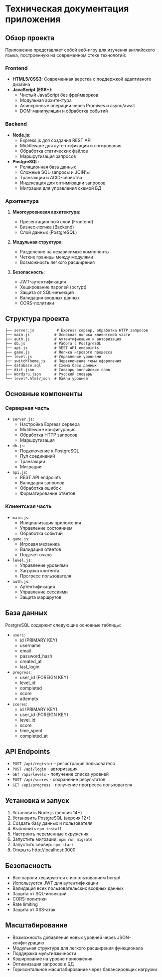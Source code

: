 # Техническая документация приложения

## Обзор проекта
Приложение представляет собой веб-игру для изучения английского языка, построенную на современном стеке технологий:

### Frontend
- **HTML5/CSS3**: Современная верстка с поддержкой адаптивного дизайна
- **JavaScript (ES6+)**: 
  - Чистый JavaScript без фреймворков
  - Модульная архитектура
  - Асинхронные операции через Promises и async/await
  - DOM-манипуляции и обработка событий

### Backend
- **Node.js**: 
  - Express.js для создания REST API
  - Middleware для аутентификации и логирования
  - Обработка статических файлов
  - Маршрутизация запросов
- **PostgreSQL**:
  - Реляционная база данных
  - Сложные SQL-запросы и JOIN'ы
  - Транзакции и ACID-свойства
  - Индексация для оптимизации запросов
  - Миграции для управления схемой БД

### Архитектура
1. **Многоуровневая архитектура**:
   - Презентационный слой (Frontend)
   - Бизнес-логика (Backend)
   - Слой данных (PostgreSQL)

2. **Модульная структура**:
   - Разделение на независимые компоненты
   - Четкие границы между модулями
   - Возможность легкого расширения

3. **Безопасность**:
   - JWT-аутентификация
   - Хеширование паролей (bcrypt)
   - Защита от SQL-инъекций
   - Валидация входных данных
   - CORS-политики

## Структура проекта
```
├── server.js          # Express сервер, обработка HTTP запросов
├── main.js           # Основная логика клиентской части
├── auth.js           # Аутентификация и авторизация
├── db.js             # Работа с PostgreSQL
├── api.js            # REST API endpoints
├── game.js           # Логика игрового процесса
├── level.js          # Управление уровнями
├── switchTheme.js    # Переключение темы оформления
├── database.sql      # Схема базы данных
├── dict.json         # Словарь английских слов
├── Wordsru.json      # Русский словарь
└── level*.html/json  # Файлы уровней
```

## Основные компоненты

### Серверная часть
- `server.js`: 
  - Настройка Express сервера
  - Middleware конфигурация
  - Обработка HTTP запросов
  - Маршрутизация
- `db.js`: 
  - Подключение к PostgreSQL
  - Пул соединений
  - Транзакции
  - Миграции
- `api.js`: 
  - REST API endpoints
  - Валидация запросов
  - Обработка ошибок
  - Форматирование ответов

### Клиентская часть
- `main.js`: 
  - Инициализация приложения
  - Управление состоянием
  - Обработка событий
- `game.js`: 
  - Игровая механика
  - Валидация ответов
  - Подсчет очков
- `level.js`: 
  - Управление уровнями
  - Загрузка контента
  - Прогресс пользователя
- `auth.js`: 
  - Аутентификация
  - Управление сессиями
  - Защита маршрутов

## База данных
PostgreSQL содержит следующие основные таблицы:
- `users`: 
  - id (PRIMARY KEY)
  - username
  - email
  - password_hash
  - created_at
  - last_login
- `progress`: 
  - user_id (FOREIGN KEY)
  - level_id
  - completed
  - score
  - attempts
- `scores`: 
  - id (PRIMARY KEY)
  - user_id (FOREIGN KEY)
  - level_id
  - score
  - time_spent
  - completed_at

## API Endpoints
- `POST /api/register` - регистрация пользователя
- `POST /api/login` - авторизация
- `GET /api/levels` - получение списка уровней
- `POST /api/scores` - сохранение результатов
- `GET /api/progress` - получение прогресса пользователя

## Установка и запуск
1. Установить Node.js (версия 14+)
2. Установить PostgreSQL (версия 12+)
3. Создать базу данных и пользователя
4. Выполнить `npm install`
5. Настроить переменные окружения
6. Запустить миграции: `npm run migrate`
7. Запустить сервер: `npm start`
8. Открыть http://localhost:3000


## Безопасность
- Все пароли хешируются с использованием bcrypt
- Используется JWT для аутентификации
- Валидация всех пользовательских входных данных
- Защита от SQL-инъекций
- CORS-политики
- Rate limiting
- Защита от XSS-атак

## Масштабирование
- Возможность добавления новых уровней через JSON-конфигурацию
- Модульная структура для легкого расширения функционала
- Поддержка мультиязычности
- Кэширование на уровне приложения
- Оптимизация запросов к БД
- Горизонтальное масштабирование через балансировщик нагрузки 